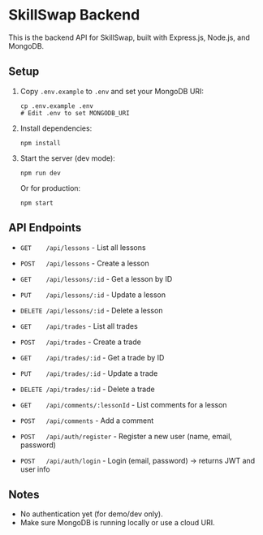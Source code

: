 # SkillSwap Backend

This is the backend API for SkillSwap, built with Express.js, Node.js, and MongoDB.

## Setup

1. Copy `.env.example` to `.env` and set your MongoDB URI:
   ```
   cp .env.example .env
   # Edit .env to set MONGODB_URI
   ```
2. Install dependencies:
   ```
   npm install
   ```
3. Start the server (dev mode):
   ```
   npm run dev
   ```
   Or for production:
   ```
   npm start
   ```

## API Endpoints

- `GET    /api/lessons`         - List all lessons
- `POST   /api/lessons`         - Create a lesson
- `GET    /api/lessons/:id`     - Get a lesson by ID
- `PUT    /api/lessons/:id`     - Update a lesson
- `DELETE /api/lessons/:id`     - Delete a lesson

- `GET    /api/trades`          - List all trades
- `POST   /api/trades`          - Create a trade
- `GET    /api/trades/:id`      - Get a trade by ID
- `PUT    /api/trades/:id`      - Update a trade
- `DELETE /api/trades/:id`      - Delete a trade

- `GET    /api/comments/:lessonId` - List comments for a lesson
- `POST   /api/comments`           - Add a comment
- `POST   /api/auth/register`    - Register a new user (name, email, password)
- `POST   /api/auth/login`       - Login (email, password) → returns JWT and user info

## Notes
- No authentication yet (for demo/dev only).
- Make sure MongoDB is running locally or use a cloud URI. 